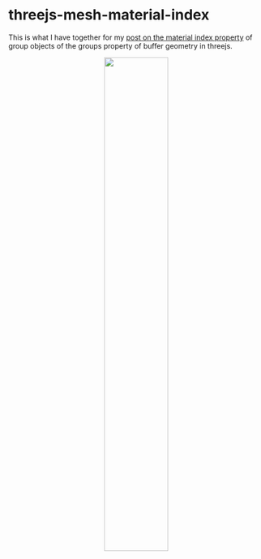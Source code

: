# threejs-mesh-material-index

This is what I have together for my [post on the material index property](https://dustinpfister.github.io/2018/05/14/threejs-mesh-material-index/) of group objects of the groups property of buffer geometry in threejs.

<div align="center">
      <a href="https://www.youtube.com/watch?v=EH9SqTWA51E">
         <img src="https://img.youtube.com/vi/EH9SqTWA51E/0.jpg" style="width:50%;">
      </a>
</div>
